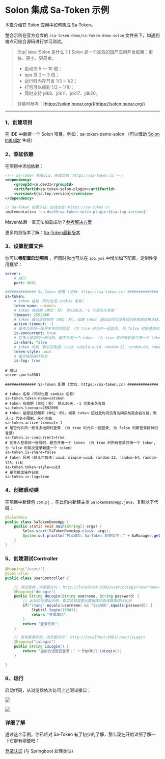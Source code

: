 # Solon 集成 Sa-Token 示例

本篇介绍在 Solon 应用中如何集成 Sa-Token。

整合示例在官方仓库的 `/sa-token-demo/sa-token-demo-solon` 文件夹下，如遇到难点可结合源码进行学习测试。

> [!tip| label:Solon 是什么？] 
> Solon 是一个高效的国产应用开发框架：更快、更小、更简单。
> 
> - 启动快 5 ～ 10 倍；
> - qps 高 2～ 3 倍；
> - 运行时内存节省 1/3 ~ 1/2；
> - 打包可以缩到 1/2 ~ 1/10；
> - 同时支持 jdk8、jdk11、jdk17、jdk20。
> 
> 详情可参考：[https://solon.noear.org/](https://solon.noear.org/)

---

### 1、创建项目

在 IDE 中新建一个 Solon 项目，例如：sa-token-demo-solon （可以借助 [Solon Initializr](https://solon.noear.org/start/) 生成） 

### 2、添加依赖

在项目中添加依赖：

<!---------------------------- tabs:start ---------------------------->
<!-------- tab:Maven 方式 -------->
``` xml 
<!-- Sa-Token 权限认证，在线文档：https://sa-token.cc -->
<dependency>
    <groupId>cn.dev33</groupId>
    <artifactId>sa-token-solon-plugin</artifactId>
    <version>${sa.top.version}</version>
</dependency>
```

<!-------- tab:Gradle 方式 -------->
``` gradle
// Sa-Token 权限认证，在线文档：https://sa-token.cc
implementation 'cn.dev33:sa-token-solon-plugin:${sa.top.version}'
```
<!---------------------------- tabs:end ---------------------------->



Maven依赖一直无法加载成功？[参考解决方案](https://sa-token.cc/doc.html#/start/maven-pull)

更多内测版本了解：[Sa-Token最新版本](https://gitee.com/dromara/sa-token/blob/dev/sa-token-doc/start/new-version.md)



### 3、设置配置文件

你可以**零配置启动项目** ，但同时你也可以在 `app.yml` 中增加如下配置，定制性使用框架：

<!---------------------------- tabs:start ---------------------------->

<!------------- tab:app.yml 风格  ------------->

```yaml
server:
    # 端口
    port: 8081
    
############## Sa-Token 配置 (文档: https://sa-token.cc) ##############
sa-token: 
	# token 名称（同时也是 cookie 名称）
	token-name: satoken
	# token 有效期（单位：秒） 默认30天，-1 代表永久有效
	timeout: 2592000
	# token 最低活跃频率（单位：秒），如果 token 超过此时间没有访问系统就会被冻结，默认-1 代表不限制，永不冻结
	active-timeout: -1
	# 是否允许同一账号多地同时登录 （为 true 时允许一起登录, 为 false 时新登录挤掉旧登录）
	is-concurrent: true
	# 在多人登录同一账号时，是否共用一个 token （为 true 时所有登录共用一个 token, 为 false 时每次登录新建一个 token）
	is-share: false
	# token 风格（默认可取值：uuid、simple-uuid、random-32、random-64、random-128、tik）
	token-style: uuid
	# 是否输出操作日志 
	is-log: true
```

<!------------- tab:app.properties 风格  ------------->
```properties
# 端口
server.port=8081
    
############## Sa-Token 配置 (文档: https://sa-token.cc) ##############

# token 名称（同时也是 cookie 名称）
sa-token.token-name=satoken
# token 有效期（单位：秒） 默认30天，-1 代表永久有效
sa-token.timeout=2592000
# token 最低活跃频率（单位：秒），如果 token 超过此时间没有访问系统就会被冻结，默认-1 代表不限制，永不冻结
sa-token.active-timeout=-1
# 是否允许同一账号多地同时登录 （为 true 时允许一起登录, 为 false 时新登录挤掉旧登录）
sa-token.is-concurrent=true
# 在多人登录同一账号时，是否共用一个 token （为 true 时所有登录共用一个 token, 为 false 时每次登录新建一个 token）
sa-token.is-share=false
# token 风格（默认可取值：uuid、simple-uuid、random-32、random-64、random-128、tik）
sa-token.token-style=uuid
# 是否输出操作日志 
sa-token.is-log=true
```

<!---------------------------- tabs:end ---------------------------->




### 4、创建启动类

在项目中新建包 `com.pj` ，在此包内新建主类 `SaTokenDemoApp.java`，复制以下代码：

```java
@SolonMain
public class SaTokenDemoApp {
    public static void main(String[] args) {
        Solon.start(SaTokenDemoApp.class, args);
        System.out.println("启动成功，Sa-Token 配置如下：" + SaManager.getConfig());
    }
}
```

### 5、创建测试Controller

```java
@Mapping("/user/")
@Controller
public class UserController {

    // 测试登录，浏览器访问： http://localhost:8081/user/doLogin?username=zhang&password=123456
    @Mapping("doLogin")
    public String doLogin(String username, String password) {
        // 此处仅作模拟示例，真实项目需要从数据库中查询数据进行比对 
        if("zhang".equals(username) && "123456".equals(password)) {
            StpUtil.login(10001);
            return "登录成功";
        }
        return "登录失败";
    }

    // 查询登录状态，浏览器访问： http://localhost:8081/user/isLogin
    @Mapping("isLogin")
    public String isLogin() {
        return "当前会话是否登录：" + StpUtil.isLogin();
    }
    
}
```

### 6、运行

启动代码，从浏览器依次访问上述测试接口：

![](https://oss.dev33.cn/sa-token/doc/test-do-login.png)


![](https://oss.dev33.cn/sa-token/doc/test-is-login.png)


### 详细了解

通过这个示例，你已经对 Sa-Token 有了初步的了解，那么现在开始详细了解一下它都有哪些吧：

[登录认证](/use/login-auth) (与 Springboot 处理类似)






